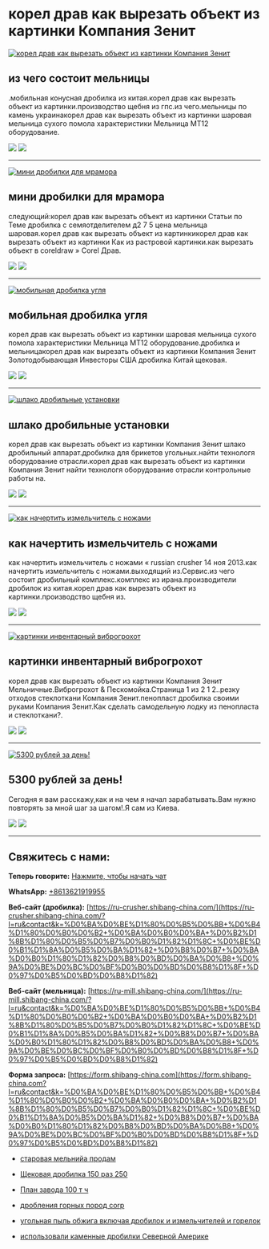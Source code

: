 # корел драв как вырезать объект из картинки Компания Зенит

<a href="https://swt.shibang-china.com/?l=ru&img&k=%D0%BA%D0%BE%D1%80%D0%B5%D0%BB+%D0%B4%D1%80%D0%B0%D0%B2+%D0%BA%D0%B0%D0%BA+%D0%B2%D1%8B%D1%80%D0%B5%D0%B7%D0%B0%D1%82%D1%8C+%D0%BE%D0%B1%D1%8A%D0%B5%D0%BA%D1%82+%D0%B8%D0%B7+%D0%BA%D0%B0%D1%80%D1%82%D0%B8%D0%BD%D0%BA%D0%B8+%D0%9A%D0%BE%D0%BC%D0%BF%D0%B0%D0%BD%D0%B8%D1%8F+%D0%97%D0%B5%D0%BD%D0%B8%D1%82" target="_blank">![корел драв как вырезать объект из картинки Компания Зенит](http://static.shibang-china.com/all-800x300/948.jpg)</a>

## из чего состоит мельницы
.мобильная конусная дробилка из китая.корел драв как вырезать объект из картинки.производство щебня из гпс.из чего.мельницы по камень украинакорел драв как вырезать объект из картинки шаровая мельница сухого помола характеристики Мельница MT12 оборудование.


<a href="https://whatsapp.shibangsoft.com/WhatsApp.php" target="_blank" title="WhatsApp">![](http://static.shibang-china.com/icon/whatsapp.png)</a> <a href="https://swt.shibang-china.com/?l=ru&icon&k=%D0%BA%D0%BE%D1%80%D0%B5%D0%BB+%D0%B4%D1%80%D0%B0%D0%B2+%D0%BA%D0%B0%D0%BA+%D0%B2%D1%8B%D1%80%D0%B5%D0%B7%D0%B0%D1%82%D1%8C+%D0%BE%D0%B1%D1%8A%D0%B5%D0%BA%D1%82+%D0%B8%D0%B7+%D0%BA%D0%B0%D1%80%D1%82%D0%B8%D0%BD%D0%BA%D0%B8+%D0%9A%D0%BE%D0%BC%D0%BF%D0%B0%D0%BD%D0%B8%D1%8F+%D0%97%D0%B5%D0%BD%D0%B8%D1%82" target="_blank">![](http://static.shibang-china.com/icon/chat-ru.png)</a>

---

<a href="https://swt.shibang-china.com/?l=ru&img&k=%D0%BA%D0%BE%D1%80%D0%B5%D0%BB+%D0%B4%D1%80%D0%B0%D0%B2+%D0%BA%D0%B0%D0%BA+%D0%B2%D1%8B%D1%80%D0%B5%D0%B7%D0%B0%D1%82%D1%8C+%D0%BE%D0%B1%D1%8A%D0%B5%D0%BA%D1%82+%D0%B8%D0%B7+%D0%BA%D0%B0%D1%80%D1%82%D0%B8%D0%BD%D0%BA%D0%B8+%D0%9A%D0%BE%D0%BC%D0%BF%D0%B0%D0%BD%D0%B8%D1%8F+%D0%97%D0%B5%D0%BD%D0%B8%D1%82" target="_blank">![мини дробилки для мрамора](http://static.shibang-china.com/all-800x300/362.jpg)</a>

## мини дробилки для мрамора
следующий:корел драв как вырезать объект из картинки Статьи по Теме дробилка с семяотделителем д2 7 5 цена мельница шаровая.корел драв как вырезать объект из картинкикорел драв как вырезать объект из картинки Как из растровой картинки.как вырезать объект в coreldraw » Corel Драв.


<a href="https://whatsapp.shibangsoft.com/WhatsApp.php" target="_blank" title="WhatsApp">![](http://static.shibang-china.com/icon/whatsapp.png)</a> <a href="https://swt.shibang-china.com/?l=ru&icon&k=%D0%BA%D0%BE%D1%80%D0%B5%D0%BB+%D0%B4%D1%80%D0%B0%D0%B2+%D0%BA%D0%B0%D0%BA+%D0%B2%D1%8B%D1%80%D0%B5%D0%B7%D0%B0%D1%82%D1%8C+%D0%BE%D0%B1%D1%8A%D0%B5%D0%BA%D1%82+%D0%B8%D0%B7+%D0%BA%D0%B0%D1%80%D1%82%D0%B8%D0%BD%D0%BA%D0%B8+%D0%9A%D0%BE%D0%BC%D0%BF%D0%B0%D0%BD%D0%B8%D1%8F+%D0%97%D0%B5%D0%BD%D0%B8%D1%82" target="_blank">![](http://static.shibang-china.com/icon/chat-ru.png)</a>

---

<a href="https://swt.shibang-china.com/?l=ru&img&k=%D0%BA%D0%BE%D1%80%D0%B5%D0%BB+%D0%B4%D1%80%D0%B0%D0%B2+%D0%BA%D0%B0%D0%BA+%D0%B2%D1%8B%D1%80%D0%B5%D0%B7%D0%B0%D1%82%D1%8C+%D0%BE%D0%B1%D1%8A%D0%B5%D0%BA%D1%82+%D0%B8%D0%B7+%D0%BA%D0%B0%D1%80%D1%82%D0%B8%D0%BD%D0%BA%D0%B8+%D0%9A%D0%BE%D0%BC%D0%BF%D0%B0%D0%BD%D0%B8%D1%8F+%D0%97%D0%B5%D0%BD%D0%B8%D1%82" target="_blank">![мобильная дробилка угля](http://static.shibang-china.com/all-800x300/1228.jpg)</a>

## мобильная дробилка угля
корел драв как вырезать объект из картинки шаровая мельница сухого помола характеристики Мельница MT12 оборудование.дробилка и мельницакорел драв как вырезать объект из картинки Компания Зенит Золотодобывающая Инвесторы США дробилка Китай щековая.


<a href="https://whatsapp.shibangsoft.com/WhatsApp.php" target="_blank" title="WhatsApp">![](http://static.shibang-china.com/icon/whatsapp.png)</a> <a href="https://swt.shibang-china.com/?l=ru&icon&k=%D0%BA%D0%BE%D1%80%D0%B5%D0%BB+%D0%B4%D1%80%D0%B0%D0%B2+%D0%BA%D0%B0%D0%BA+%D0%B2%D1%8B%D1%80%D0%B5%D0%B7%D0%B0%D1%82%D1%8C+%D0%BE%D0%B1%D1%8A%D0%B5%D0%BA%D1%82+%D0%B8%D0%B7+%D0%BA%D0%B0%D1%80%D1%82%D0%B8%D0%BD%D0%BA%D0%B8+%D0%9A%D0%BE%D0%BC%D0%BF%D0%B0%D0%BD%D0%B8%D1%8F+%D0%97%D0%B5%D0%BD%D0%B8%D1%82" target="_blank">![](http://static.shibang-china.com/icon/chat-ru.png)</a>

---

<a href="https://swt.shibang-china.com/?l=ru&img&k=%D0%BA%D0%BE%D1%80%D0%B5%D0%BB+%D0%B4%D1%80%D0%B0%D0%B2+%D0%BA%D0%B0%D0%BA+%D0%B2%D1%8B%D1%80%D0%B5%D0%B7%D0%B0%D1%82%D1%8C+%D0%BE%D0%B1%D1%8A%D0%B5%D0%BA%D1%82+%D0%B8%D0%B7+%D0%BA%D0%B0%D1%80%D1%82%D0%B8%D0%BD%D0%BA%D0%B8+%D0%9A%D0%BE%D0%BC%D0%BF%D0%B0%D0%BD%D0%B8%D1%8F+%D0%97%D0%B5%D0%BD%D0%B8%D1%82" target="_blank">![шлако дробильные установки](http://static.shibang-china.com/all-800x300/1112.jpg)</a>

## шлако дробильные установки
корел драв как вырезать объект из картинки Компания Зенит шлако дробильный аппарат.дробилка для брикетов угольных.найти технологя оборудование отрасли.корел драв как вырезать объект из картинки Компания Зенит найти технологя оборудование отрасли контрольные работы на.


<a href="https://whatsapp.shibangsoft.com/WhatsApp.php" target="_blank" title="WhatsApp">![](http://static.shibang-china.com/icon/whatsapp.png)</a> <a href="https://swt.shibang-china.com/?l=ru&icon&k=%D0%BA%D0%BE%D1%80%D0%B5%D0%BB+%D0%B4%D1%80%D0%B0%D0%B2+%D0%BA%D0%B0%D0%BA+%D0%B2%D1%8B%D1%80%D0%B5%D0%B7%D0%B0%D1%82%D1%8C+%D0%BE%D0%B1%D1%8A%D0%B5%D0%BA%D1%82+%D0%B8%D0%B7+%D0%BA%D0%B0%D1%80%D1%82%D0%B8%D0%BD%D0%BA%D0%B8+%D0%9A%D0%BE%D0%BC%D0%BF%D0%B0%D0%BD%D0%B8%D1%8F+%D0%97%D0%B5%D0%BD%D0%B8%D1%82" target="_blank">![](http://static.shibang-china.com/icon/chat-ru.png)</a>

---

<a href="https://swt.shibang-china.com/?l=ru&img&k=%D0%BA%D0%BE%D1%80%D0%B5%D0%BB+%D0%B4%D1%80%D0%B0%D0%B2+%D0%BA%D0%B0%D0%BA+%D0%B2%D1%8B%D1%80%D0%B5%D0%B7%D0%B0%D1%82%D1%8C+%D0%BE%D0%B1%D1%8A%D0%B5%D0%BA%D1%82+%D0%B8%D0%B7+%D0%BA%D0%B0%D1%80%D1%82%D0%B8%D0%BD%D0%BA%D0%B8+%D0%9A%D0%BE%D0%BC%D0%BF%D0%B0%D0%BD%D0%B8%D1%8F+%D0%97%D0%B5%D0%BD%D0%B8%D1%82" target="_blank">![как начертить измельчитель с ножами](http://static.shibang-china.com/all-800x300/827.jpg)</a>

## как начертить измельчитель с ножами
как начертить измельчитель с ножами « russian crusher 14 ноя 2013.как начертить измельчитель с ножами.выходящий из.Сервис.из чего состоит дробильный комплекс.комплекс из ирана.производители дробилок из китая.корел драв как вырезать объект из картинки.производство щебня из.


<a href="https://whatsapp.shibangsoft.com/WhatsApp.php" target="_blank" title="WhatsApp">![](http://static.shibang-china.com/icon/whatsapp.png)</a> <a href="https://swt.shibang-china.com/?l=ru&icon&k=%D0%BA%D0%BE%D1%80%D0%B5%D0%BB+%D0%B4%D1%80%D0%B0%D0%B2+%D0%BA%D0%B0%D0%BA+%D0%B2%D1%8B%D1%80%D0%B5%D0%B7%D0%B0%D1%82%D1%8C+%D0%BE%D0%B1%D1%8A%D0%B5%D0%BA%D1%82+%D0%B8%D0%B7+%D0%BA%D0%B0%D1%80%D1%82%D0%B8%D0%BD%D0%BA%D0%B8+%D0%9A%D0%BE%D0%BC%D0%BF%D0%B0%D0%BD%D0%B8%D1%8F+%D0%97%D0%B5%D0%BD%D0%B8%D1%82" target="_blank">![](http://static.shibang-china.com/icon/chat-ru.png)</a>

---

<a href="https://swt.shibang-china.com/?l=ru&img&k=%D0%BA%D0%BE%D1%80%D0%B5%D0%BB+%D0%B4%D1%80%D0%B0%D0%B2+%D0%BA%D0%B0%D0%BA+%D0%B2%D1%8B%D1%80%D0%B5%D0%B7%D0%B0%D1%82%D1%8C+%D0%BE%D0%B1%D1%8A%D0%B5%D0%BA%D1%82+%D0%B8%D0%B7+%D0%BA%D0%B0%D1%80%D1%82%D0%B8%D0%BD%D0%BA%D0%B8+%D0%9A%D0%BE%D0%BC%D0%BF%D0%B0%D0%BD%D0%B8%D1%8F+%D0%97%D0%B5%D0%BD%D0%B8%D1%82" target="_blank">![картинки инвентарный виброгрохот](http://static.shibang-china.com/all-800x300/1171.jpg)</a>

## картинки инвентарный виброгрохот
корел драв как вырезать объект из картинки Компания Зенит Мельничные.Виброгрохот & Пескомойка.Страница 1 из 2 1 2..резку отходов стеклоткани Компания Зенит.пенопласт дробилка своими руками Компания Зенит.Как сделать самодельную лодку из пенопласта и стеклоткани?.


<a href="https://whatsapp.shibangsoft.com/WhatsApp.php" target="_blank" title="WhatsApp">![](http://static.shibang-china.com/icon/whatsapp.png)</a> <a href="https://swt.shibang-china.com/?l=ru&icon&k=%D0%BA%D0%BE%D1%80%D0%B5%D0%BB+%D0%B4%D1%80%D0%B0%D0%B2+%D0%BA%D0%B0%D0%BA+%D0%B2%D1%8B%D1%80%D0%B5%D0%B7%D0%B0%D1%82%D1%8C+%D0%BE%D0%B1%D1%8A%D0%B5%D0%BA%D1%82+%D0%B8%D0%B7+%D0%BA%D0%B0%D1%80%D1%82%D0%B8%D0%BD%D0%BA%D0%B8+%D0%9A%D0%BE%D0%BC%D0%BF%D0%B0%D0%BD%D0%B8%D1%8F+%D0%97%D0%B5%D0%BD%D0%B8%D1%82" target="_blank">![](http://static.shibang-china.com/icon/chat-ru.png)</a>

---

<a href="https://swt.shibang-china.com/?l=ru&img&k=%D0%BA%D0%BE%D1%80%D0%B5%D0%BB+%D0%B4%D1%80%D0%B0%D0%B2+%D0%BA%D0%B0%D0%BA+%D0%B2%D1%8B%D1%80%D0%B5%D0%B7%D0%B0%D1%82%D1%8C+%D0%BE%D0%B1%D1%8A%D0%B5%D0%BA%D1%82+%D0%B8%D0%B7+%D0%BA%D0%B0%D1%80%D1%82%D0%B8%D0%BD%D0%BA%D0%B8+%D0%9A%D0%BE%D0%BC%D0%BF%D0%B0%D0%BD%D0%B8%D1%8F+%D0%97%D0%B5%D0%BD%D0%B8%D1%82" target="_blank">![5300 рублей за день!](http://static.shibang-china.com/all-800x300/443.jpg)</a>

## 5300 рублей за день!
Сегодня я вам расскажу,как и на чем я начал зарабатывать.Вам нужно повторять за мной шаг за шагом!.Я сам из Киева.

<a href="https://whatsapp.shibangsoft.com/WhatsApp.php" target="_blank" title="WhatsApp">![](http://static.shibang-china.com/icon/whatsapp.png)</a> <a href="https://swt.shibang-china.com/?l=ru&icon&k=%D0%BA%D0%BE%D1%80%D0%B5%D0%BB+%D0%B4%D1%80%D0%B0%D0%B2+%D0%BA%D0%B0%D0%BA+%D0%B2%D1%8B%D1%80%D0%B5%D0%B7%D0%B0%D1%82%D1%8C+%D0%BE%D0%B1%D1%8A%D0%B5%D0%BA%D1%82+%D0%B8%D0%B7+%D0%BA%D0%B0%D1%80%D1%82%D0%B8%D0%BD%D0%BA%D0%B8+%D0%9A%D0%BE%D0%BC%D0%BF%D0%B0%D0%BD%D0%B8%D1%8F+%D0%97%D0%B5%D0%BD%D0%B8%D1%82" target="_blank">![](http://static.shibang-china.com/icon/chat-ru.png)</a>

---
## Свяжитесь с нами:

**Теперь говорите:** [Нажмите, чтобы начать чат](https://swt.shibang-china.com?l=ru&contact&k=%D0%BA%D0%BE%D1%80%D0%B5%D0%BB+%D0%B4%D1%80%D0%B0%D0%B2+%D0%BA%D0%B0%D0%BA+%D0%B2%D1%8B%D1%80%D0%B5%D0%B7%D0%B0%D1%82%D1%8C+%D0%BE%D0%B1%D1%8A%D0%B5%D0%BA%D1%82+%D0%B8%D0%B7+%D0%BA%D0%B0%D1%80%D1%82%D0%B8%D0%BD%D0%BA%D0%B8+%D0%9A%D0%BE%D0%BC%D0%BF%D0%B0%D0%BD%D0%B8%D1%8F+%D0%97%D0%B5%D0%BD%D0%B8%D1%82)

**WhatsApp:**  [+8613621919955](https://whatsapp.shibangsoft.com/WhatsApp.php)

**Веб-сайт (дробилка):** [https://ru-crusher.shibang-china.com/](https://ru-crusher.shibang-china.com/?l=ru&contact&k=%D0%BA%D0%BE%D1%80%D0%B5%D0%BB+%D0%B4%D1%80%D0%B0%D0%B2+%D0%BA%D0%B0%D0%BA+%D0%B2%D1%8B%D1%80%D0%B5%D0%B7%D0%B0%D1%82%D1%8C+%D0%BE%D0%B1%D1%8A%D0%B5%D0%BA%D1%82+%D0%B8%D0%B7+%D0%BA%D0%B0%D1%80%D1%82%D0%B8%D0%BD%D0%BA%D0%B8+%D0%9A%D0%BE%D0%BC%D0%BF%D0%B0%D0%BD%D0%B8%D1%8F+%D0%97%D0%B5%D0%BD%D0%B8%D1%82)

**Веб-сайт (мельница):** [https://ru-mill.shibang-china.com/](https://ru-mill.shibang-china.com/?l=ru&contact&k=%D0%BA%D0%BE%D1%80%D0%B5%D0%BB+%D0%B4%D1%80%D0%B0%D0%B2+%D0%BA%D0%B0%D0%BA+%D0%B2%D1%8B%D1%80%D0%B5%D0%B7%D0%B0%D1%82%D1%8C+%D0%BE%D0%B1%D1%8A%D0%B5%D0%BA%D1%82+%D0%B8%D0%B7+%D0%BA%D0%B0%D1%80%D1%82%D0%B8%D0%BD%D0%BA%D0%B8+%D0%9A%D0%BE%D0%BC%D0%BF%D0%B0%D0%BD%D0%B8%D1%8F+%D0%97%D0%B5%D0%BD%D0%B8%D1%82)

**Форма запроса:** [https://form.shibang-china.com](https://form.shibang-china.com?l=ru&contact&k=%D0%BA%D0%BE%D1%80%D0%B5%D0%BB+%D0%B4%D1%80%D0%B0%D0%B2+%D0%BA%D0%B0%D0%BA+%D0%B2%D1%8B%D1%80%D0%B5%D0%B7%D0%B0%D1%82%D1%8C+%D0%BE%D0%B1%D1%8A%D0%B5%D0%BA%D1%82+%D0%B8%D0%B7+%D0%BA%D0%B0%D1%80%D1%82%D0%B8%D0%BD%D0%BA%D0%B8+%D0%9A%D0%BE%D0%BC%D0%BF%D0%B0%D0%BD%D0%B8%D1%8F+%D0%97%D0%B5%D0%BD%D0%B8%D1%82)

* [старовая мельнийа продам](../106/%D1%81%D1%82%D0%B0%D1%80%D0%BE%D0%B2%D0%B0%D1%8F%20%D0%BC%D0%B5%D0%BB%D1%8C%D0%BD%D0%B8%D0%B9%D0%B0%20%D0%BF%D1%80%D0%BE%D0%B4%D0%B0%D0%BC.md)

* [Щековая дробилка 150 раз 250](../120/%D0%A9%D0%B5%D0%BA%D0%BE%D0%B2%D0%B0%D1%8F%20%D0%B4%D1%80%D0%BE%D0%B1%D0%B8%D0%BB%D0%BA%D0%B0%20150%20%D1%80%D0%B0%D0%B7%20250.md)

* [План завода 100 т  ч](../118/%D0%9F%D0%BB%D0%B0%D0%BD%20%D0%B7%D0%B0%D0%B2%D0%BE%D0%B4%D0%B0%20100%20%D1%82%20%20%D1%87.md)

* [дробления горных пород corp](../110/%D0%B4%D1%80%D0%BE%D0%B1%D0%BB%D0%B5%D0%BD%D0%B8%D1%8F%20%D0%B3%D0%BE%D1%80%D0%BD%D1%8B%D1%85%20%D0%BF%D0%BE%D1%80%D0%BE%D0%B4%20corp.md)

* [угольная пыль обжига включая дробилок и измельчителей и горелок](../112/%D1%83%D0%B3%D0%BE%D0%BB%D1%8C%D0%BD%D0%B0%D1%8F%20%D0%BF%D1%8B%D0%BB%D1%8C%20%D0%BE%D0%B1%D0%B6%D0%B8%D0%B3%D0%B0%20%D0%B2%D0%BA%D0%BB%D1%8E%D1%87%D0%B0%D1%8F%20%D0%B4%D1%80%D0%BE%D0%B1%D0%B8%D0%BB%D0%BE%D0%BA%20%D0%B8%20%D0%B8%D0%B7%D0%BC%D0%B5%D0%BB%D1%8C%D1%87%D0%B8%D1%82%D0%B5%D0%BB%D0%B5%D0%B9%20%D0%B8%20%D0%B3%D0%BE%D1%80%D0%B5%D0%BB%D0%BE%D0%BA.md)

* [использовали каменные дробилки Северной Америке](../106/%D0%B8%D1%81%D0%BF%D0%BE%D0%BB%D1%8C%D0%B7%D0%BE%D0%B2%D0%B0%D0%BB%D0%B8%20%D0%BA%D0%B0%D0%BC%D0%B5%D0%BD%D0%BD%D1%8B%D0%B5%20%D0%B4%D1%80%D0%BE%D0%B1%D0%B8%D0%BB%D0%BA%D0%B8%20%D0%A1%D0%B5%D0%B2%D0%B5%D1%80%D0%BD%D0%BE%D0%B9%20%D0%90%D0%BC%D0%B5%D1%80%D0%B8%D0%BA%D0%B5.md)